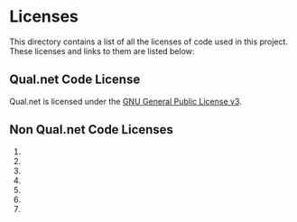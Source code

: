 # Licenses

This directory contains a list of all the licenses of code used in this project. These licenses and links to them are listed below:

## Qual.net Code License

Qual.net is licensed under the [GNU General Public License v3](https://github.com/deavmi/qaul.net/blob/patch-6/Licenses/qaul.net_license.txt).

## Non Qual.net Code Licenses

1. []()
2. []()
3. []()
4. []()
5. []()
6. []()
7. []()
